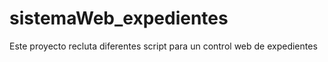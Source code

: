 # sistemaWeb_expedientes
Este proyecto recluta diferentes script para un control web de expedientes
